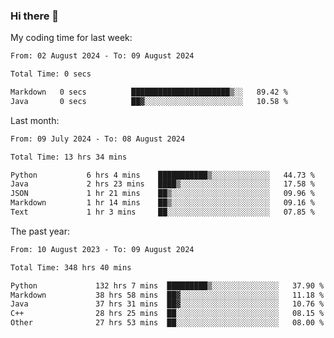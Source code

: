 ### Hi there 👋

My coding time for last week:

<!--START_SECTION:week-->

```txt
From: 02 August 2024 - To: 09 August 2024

Total Time: 0 secs

Markdown   0 secs          ██████████████████████▒░░   89.42 %
Java       0 secs          ██▓░░░░░░░░░░░░░░░░░░░░░░   10.58 %
```

<!--END_SECTION:week-->

Last month:

<!--START_SECTION:month-->

```txt
From: 09 July 2024 - To: 08 August 2024

Total Time: 13 hrs 34 mins

Python           6 hrs 4 mins    ███████████▒░░░░░░░░░░░░░   44.73 %
Java             2 hrs 23 mins   ████▒░░░░░░░░░░░░░░░░░░░░   17.58 %
JSON             1 hr 21 mins    ██▒░░░░░░░░░░░░░░░░░░░░░░   09.96 %
Markdown         1 hr 14 mins    ██▒░░░░░░░░░░░░░░░░░░░░░░   09.16 %
Text             1 hr 3 mins     ██░░░░░░░░░░░░░░░░░░░░░░░   07.85 %
```

<!--END_SECTION:month-->

The past year:

<!--START_SECTION:year-->

```txt
From: 10 August 2023 - To: 09 August 2024

Total Time: 348 hrs 40 mins

Python             132 hrs 7 mins  █████████▒░░░░░░░░░░░░░░░   37.90 %
Markdown           38 hrs 58 mins  ██▓░░░░░░░░░░░░░░░░░░░░░░   11.18 %
Java               37 hrs 31 mins  ██▓░░░░░░░░░░░░░░░░░░░░░░   10.76 %
C++                28 hrs 25 mins  ██░░░░░░░░░░░░░░░░░░░░░░░   08.15 %
Other              27 hrs 53 mins  ██░░░░░░░░░░░░░░░░░░░░░░░   08.00 %
```

<!--END_SECTION:year-->
